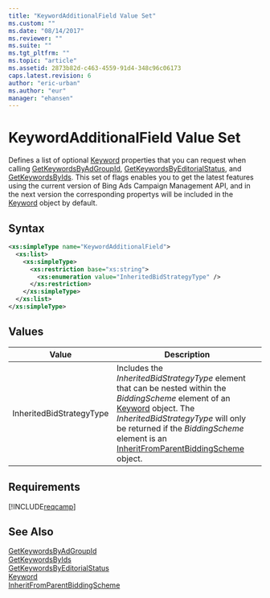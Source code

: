 ```yaml
---
title: "KeywordAdditionalField Value Set"
ms.custom: ""
ms.date: "08/14/2017"
ms.reviewer: ""
ms.suite: ""
ms.tgt_pltfrm: ""
ms.topic: "article"
ms.assetid: 2873b82d-c463-4559-91d4-348c96c06173
caps.latest.revision: 6
author: "eric-urban"
ms.author: "eur"
manager: "ehansen"
---
```

# KeywordAdditionalField Value Set
Defines a list of optional [Keyword](../campaign-api/keyword-data-object.md) properties that you can request when calling [GetKeywordsByAdGroupId](../campaign-api/getkeywordsbyadgroupid-service-operation.md), [GetKeywordsByEditorialStatus](../campaign-api/getkeywordsbyeditorialstatus-service-operation.md), and [GetKeywordsByIds](../campaign-api/getkeywordsbyids-service-operation.md). This set of flags enables you to get the latest features using the current version of Bing Ads Campaign Management API, and in the next version the corresponding propertys will be included in the [Keyword](../campaign-api/keyword-data-object.md) object by default.

## Syntax

```xml
<xs:simpleType name="KeywordAdditionalField">
  <xs:list>
    <xs:simpleType>
      <xs:restriction base="xs:string">
        <xs:enumeration value="InheritedBidStrategyType" />
      </xs:restriction>
    </xs:simpleType>
  </xs:list>
</xs:simpleType>
```

## Values

|Value|Description|
|---------|---------------|
|InheritedBidStrategyType|Includes the *InheritedBidStrategyType* element that can be nested within the *BiddingScheme* element of an [Keyword](../campaign-api/keyword-data-object.md) object. The *InheritedBidStrategyType* will only be returned if the *BiddingScheme* element is an [InheritFromParentBiddingScheme](../campaign-api/inheritfromparentbiddingscheme-data-object.md) object.|

## Requirements
[!INCLUDE[reqcamp](../campaign-api/includes/reqcamp.md)]
## See Also
[GetKeywordsByAdGroupId](../campaign-api/getkeywordsbyadgroupid-service-operation.md)  
[GetKeywordsByIds](../campaign-api/getkeywordsbyids-service-operation.md)  
[GetKeywordsByEditorialStatus](../campaign-api/getkeywordsbyeditorialstatus-service-operation.md)  
[Keyword](../campaign-api/keyword-data-object.md)  
[InheritFromParentBiddingScheme](../campaign-api/inheritfromparentbiddingscheme-data-object.md)
